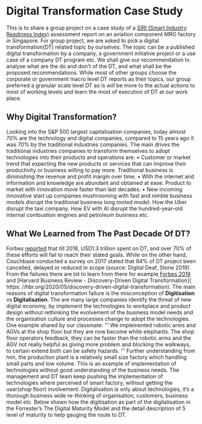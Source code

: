 # Digital Transformation Case Study
This is to share a group project on a case study of a [SIRI (Smart Industry Readiness Index)](https://www.edb.gov.sg/en/about-edb/media-releases-publications/advanced-manufacturing-release.html) assessment report on an aviation component MRO factory in Singapore. For group project, we are asked to pick a digital transformation(DT) related topic by ourselves. The topic can be a published digital transformation by a company, a government initiative project or a use case of a company DT program etc. We shall give our recommendation to analyse what are the do and don't of the DT, and what shall be the proposed recommendations. While most of other groups choose the corporate or government macro level DT reports as their topics, our group preferred a granular scale level DT as is will be more to the actual actions to most of working levels and learn the most of execution of DT at our work place.

## Why Digital Transformation?
Looking into the S&P 500 largest capitalisation companies, today almost 70% are the technology and digital companies, compared to 15 years ago it was 70% by the traditional industries companies. The main drives the traditional industries companies to transform themselves to adopt technologies into their products and operations are:
•	Customer or market trend that expecting the new products or services that can improve their productivity or business willing to pay more. Traditional business is diminishing the revenue and profit margin over time.
•	With the internet and information and knowledge are abundant and obtained at ease. Product to market with innovation move faster than last decades.
•	New incoming innovative start up companies mushrooming with fast and nimble business models disrupt the traditional business long rooted model. How the Uber disrupt the taxi company. How EV with AI disrupt the hundred-year-old internal combustion engines and petroleum business etc.

## What We Learned from The Past Decade Of DT?
Forbes [reported]( https://www.forbes.com/sites/forbestechcouncil/2018/03/13/why-digital-transformations-fail-closing-the-900-billion-hole-in-enterprise-strategy/?sh=244e47537b8b) that till 2018, USD1.3 trillion spent on DT, and over 70% of these efforts will fail to reach their stated goals. While on the other hand, Couchbase conducted a survey on 2017 stated that 84% of DT project been cancelled, delayed or reduced in scope (source: Digital Deaf, Stone 2019). From the failures there are lot to learn from there for example [Forbes 2019]( https://www.forbes.com/sites/blakemorgan/2019/09/30/companies-that-failed-at-digital-transformation-and-what-we-can-learn-from-them/?sh=1d493d66603c) and [Harvard Business Review - Discovery-Driven Digital Transformation]( https: //hbr.org/2020/05/discovery-driven-digital-transformation). The main reasons of digital transformation failure is the misconception of **Digitisation** vs **Digitalisation**. 
The are many large companies identify the threat of new digital economy, by implement the technologies to workplace and product design without rethinking the evolvement of the business model needs and the organisation culture and processes change to adopt the technologies. One example shared by our classmate: 
‘’’
	We implemented robotic arms and AGVs at the shop floor but they are now become white elephants. The shop floor operators feedback, they can be faster than the robotic arms and the AGV not really helpful as giving more problem and blocking the walkways, to certain extend both can be safety hazards.
‘’’
Further understanding from him, the production plant is a relatively small size factory which handling small parts and low volume. This is an example of implementation of technologies without good understanding of the business needs. The management and DT team keep pushing the implementation of technologies where perceived of smart factory, without getting the user(shop floor) involvement. Digitalisation is only about technologies, it’s a thorough business wide re-thinking of organisation, customers, business model etc. Below shown how the digitisation as part of the digitalisation in the Forrester’s The Digital Maturity Model and the detail description of 5 level of maturity to help gauging the route to DT. 



